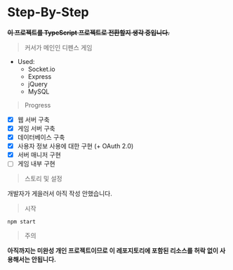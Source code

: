 # Step-By-Step

~~**이 프로젝트를 TypeScript 프로젝트로 전환할지 생각 중입니다.**~~

> 커서가 메인인 디펜스 게임

+ Used:
  + Socket.io
  + Express
  + jQuery
  + MySQL

> Progress

- [x] 웹 서버 구축
- [x] 게임 서버 구축
- [x] 데이터베이스 구축
- [x] 사용자 정보 사용에 대한 구현 (+ OAuth 2.0)
- [x] 서버 매니저 구현
- [ ] 게임 내부 구현

> 스토리 및 설정

개발자가 게을러서 아직 작성 안했습니다.

> 시작
```
npm start
```
> 주의

**아직까지는 미완성 개인 프로젝트이므로 이 레포지토리에 포함된 리소스를 
허락 없이 사용해서는 안됩니다.**
